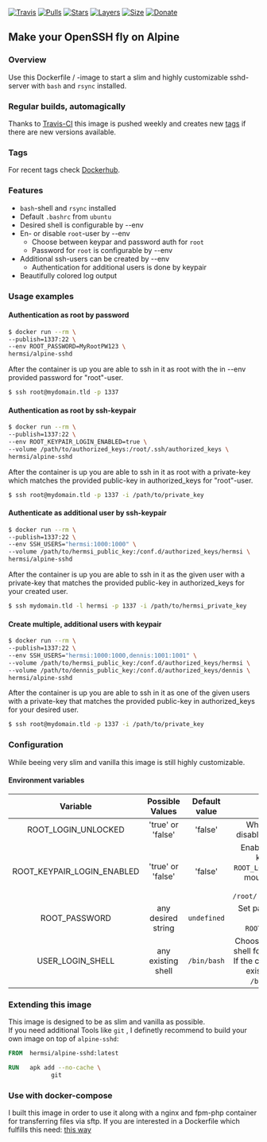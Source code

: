 [![Travis](https://shields.beevelop.com/travis/Hermsi1337/docker-sshd.svg?style=flat-square)](https://travis-ci.com/Hermsi1337/docker-sshd)
[![Pulls](https://shields.beevelop.com/docker/pulls/hermsi/alpine-sshd.svg?style=flat-square)](https://hub.docker.com/r/hermsi/alpine-sshd/)
[![Stars](https://shields.beevelop.com/docker/stars/hermsi/alpine-sshd.svg?style=flat-square)](https://hub.docker.com/r/hermsi/alpine-sshd/)
[![Layers](https://shields.beevelop.com/docker/image/layers/hermsi/alpine-sshd/latest.svg?style=flat-square)](https://hub.docker.com/r/hermsi/alpine-sshd/)
[![Size](https://shields.beevelop.com/docker/image/image-size/hermsi/alpine-sshd/latest.svg?style=flat-square)](https://hub.docker.com/r/hermsi/alpine-sshd/)
[![Donate](https://img.shields.io/badge/Donate-PayPal-yellow.svg)](https://www.paypal.com/cgi-bin/webscr?cmd=_s-xclick&hosted_button_id=LLR2NQWA39LGG&source=url)

## Make your OpenSSH fly on Alpine

### Overview

Use this Dockerfile / -image to start a slim and highly customizable sshd-server with `bash` and `rsync` installed.

### Regular builds, automagically

Thanks to [Travis-CI](https://travis-ci.com/) this image is pushed weekly and creates new [tags](https://hub.docker.com/r/hermsi/alpine-sshd/tags/) if there are new versions available.

### Tags

For recent tags check [Dockerhub](https://hub.docker.com/r/hermsi/alpine-sshd/tags/).

### Features

* `bash`-shell and `rsync` installed
* Default `.bashrc` from `ubuntu`
* Desired shell is configurable by --env
* En- or disable `root`-user by --env
  * Choose between keypar and password auth for `root`
  * Password for `root` is configurable by --env
* Additional ssh-users can be created by --env
  * Authentication for additional users is done by keypair
* Beautifully colored log output 

### Usage examples

#### Authentication as root by password

```bash
$ docker run --rm \
--publish=1337:22 \
--env ROOT_PASSWORD=MyRootPW123 \
hermsi/alpine-sshd
```

After the container is up you are able to ssh in it as root with the in --env provided password for "root"-user.

```bash
$ ssh root@mydomain.tld -p 1337
```

#### Authentication as root by ssh-keypair

```bash
$ docker run --rm \
--publish=1337:22 \
--env ROOT_KEYPAIR_LOGIN_ENABLED=true \
--volume /path/to/authorized_keys:/root/.ssh/authorized_keys \
hermsi/alpine-sshd
```

After the container is up you are able to ssh in it as root with a private-key which matches the provided public-key in authorized_keys for "root"-user.

```bash
$ ssh root@mydomain.tld -p 1337 -i /path/to/private_key
```

#### Authenticate as additional user by ssh-keypair

```bash
$ docker run --rm \
--publish=1337:22 \
--env SSH_USERS="hermsi:1000:1000" \
--volume /path/to/hermsi_public_key:/conf.d/authorized_keys/hermsi \
hermsi/alpine-sshd
```

After the container is up you are able to ssh in it as the given user with a private-key that matches the provided public-key in authorized_keys for your created user.

```bash
$ ssh mydomain.tld -l hermsi -p 1337 -i /path/to/hermsi_private_key
```

#### Create multiple, additional users with keypair

```bash
$ docker run --rm \
--publish=1337:22 \
--env SSH_USERS="hermsi:1000:1000,dennis:1001:1001" \
--volume /path/to/hermsi_public_key:/conf.d/authorized_keys/hermsi \
--volume /path/to/dennis_public_key:/conf.d/authorized_keys/dennis \
hermsi/alpine-sshd
```

After the container is up you are able to ssh in it as one of the given users with a private-key that matches the provided public-key in authorized_keys for your desired user.

```bash
$ ssh root@mydomain.tld -p 1337 -i /path/to/private_key
```

### Configuration

While beeing very slim and vanilla this image is still highly customizable.

#### Environment variables

| Variable | Possible Values | Default value | Explanation |
|:-----------------:|:-----------------:|:----------------------------------------------:|:------------------------------------------------------------------------------------------------------------------------------------:|
| ROOT_LOGIN_UNLOCKED | 'true' or 'false' | 'false' | Whether to enable or disable login as 'root' user |
| ROOT_KEYPAIR_LOGIN_ENABLED | 'true' or 'false' | 'false' | Enable login as 'root' by keypair (implies `ROOT_LOGIN_UNLOCKED`). Must mount public-key into container: `/root/.ssh/authorized_keys` |
| ROOT_PASSWORD | any desired string | `undefined` | Set password for login as `root` (implies `ROOT_LOGIN_UNLOCKED`) |
| USER_LOGIN_SHELL | any existing shell | `/bin/bash` | Choose the desired default shell for all additional users. If the configured shell is not existent, a fallback to `/bin/ash` is applied |

### Extending this image

This image is designed to be as slim and vanilla as possible.   
If you need additional Tools like `git` , I definetly recommend to build your own image on top of `alpine-sshd`:

```Dockerfile
FROM  hermsi/alpine-sshd:latest

RUN   apk add --no-cache \
            git
```

### Use with docker-compose

I built this image in order to use it along with a nginx and fpm-php container for transferring files via sftp.
If you are interested in a Dockerfile which fulfills this need: [this way](https://github.com/Hermsi1337/docker-compose/blob/master/full_php_dev_stack/docker-compose.yml)
